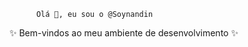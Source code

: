           Olá 👋, eu sou o @Soynandin
✨ Bem-vindos ao meu ambiente de desenvolvimento ✨


<!---
Soynandin/Soynandin is a ✨ special ✨ repository because its `README.md` (this file) appears on your GitHub profile.
You can click the Preview link to take a look at your changes.
--->
